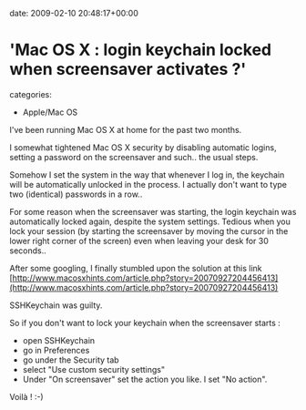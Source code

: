 


date: 2009-02-10 20:48:17+00:00


# 'Mac OS X : login keychain locked when screensaver activates ?'

categories:
- Apple/Mac OS


I've been running Mac OS X at home for the past two months.

I somewhat tightened Mac OS X security by disabling automatic logins, setting a password on the screensaver and such.. the usual steps.

Somehow I set the system in the way that whenever I log in, the keychain will be automatically unlocked in the process. I actually don't want to type two (identical) passwords in a row.. 

For some reason when the screensaver was starting, the login keychain was automatically locked again, despite the system settings. Tedious when you lock your session (by starting the screensaver by moving the cursor in the lower right corner of the screen) even when leaving your desk for 30 seconds..

After some googling, I finally stumbled upon the solution at this link 
[http://www.macosxhints.com/article.php?story=20070927204456413](http://www.macosxhints.com/article.php?story=20070927204456413)

SSHKeychain was guilty.

So if you don't want to lock your keychain when the screensaver starts :
- open SSHKeychain
- go in Preferences
- go under the Security tab
- select "Use custom security settings"
- Under "On screensaver" set the action you like. I set "No action".

Voilà ! :-)
